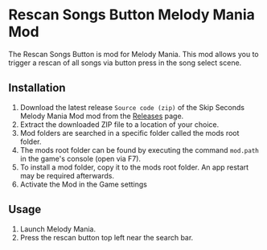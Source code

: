 # Rescan Songs Button Melody Mania Mod 

The Rescan Songs Button is mod for Melody Mania. This mod allows you to trigger a rescan of all songs via button press in the song select scene.

## Installation

1. Download the latest release  `Source code (zip)` of the Skip Seconds Melody Mania Mod mod from the [Releases]() page.
2. Extract the downloaded ZIP file to a location of your choice.
3. Mod folders are searched in a specific folder called the mods root folder.
4. The mods root folder can be found by executing the command `mod.path` in the game's console (open via F7).
5. To install a mod folder, copy it to the mods root folder. An app restart may be required afterwards.
6. Activate the Mod in the Game settings


## Usage

1. Launch Melody Mania.
2. Press the rescan button top left near the search bar.

